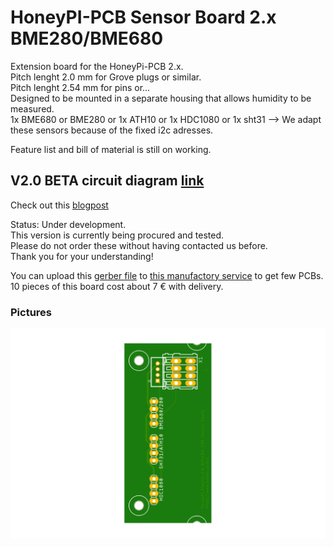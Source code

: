 # HoneyPI-PCB Sensor Board 2.x BME280/BME680

Extension board for the HoneyPi-PCB 2.x.  
Pitch lenght 2.0 mm for Grove plugs or similar.  
Pitch lenght 2.54 mm for pins or...  
Designed to be mounted in a separate housing that allows humidity to be measured.  
1x BME680 or BME280 or 1x ATH10 or 1x HDC1080 or 1x sht31
--> We adapt these sensors because of the fixed i2c adresses. 

Feature list and bill of material is still on working.   

## V2.0 BETA circuit diagram [link](./PCB_Sensor_Board_2.x_BME280_680_ATH10_HDC1080.pdf)
Check out this [blogpost](https://www.honey-pi.de/)

Status: Under development.  
This version is currently being procured and tested.  
Please do not order these without having contacted us before.  
Thank you for your understanding!  

You can upload this [gerber file](./PCB_Sensor_Board_2.x_BME280_680_ATH10_HDC1080.zip) to [this manufactory service](https://jlcpcb.com/quote) to get few PCBs. 10 pieces of this board cost about 7 € with delivery. 

### Pictures
![Board render picture](./Pictures/PCB_Sensor_Board_2.x_BME280_680_ATH10_HDC1080.png)


